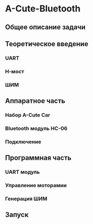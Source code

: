 # A-Cute-Bluetooth
## Общее описание задачи
## Теоретическое введение
### UART
### Н-мост
### ШИМ
## Аппаратное часть
### Набор A-Cute Car 
### Bluetooth модуль HC-06
### Подключение
## Программная часть
### UART модуль
### Управление моторамии
### Генерация ШИМ
## Запуск

